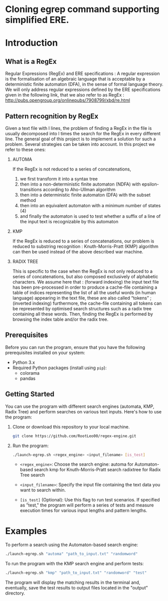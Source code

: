 # Cloning egrep command supporting simplified ERE.

# Introduction

## What is a RegEx
Regular Expressions (RegEx) and ERE specifications : A regular expression is the formalisation of an algebraic language that is acceptable by a deterministic finite automaton (DFA), in the sense of formal language theory. We will only address regular expressions defined by the ERE specifications given in the following link, that we also refer to as RegEx : http://pubs.opengroup.org/onlinepubs/7908799/xbd/re.html

## Pattern recognition by RegEx
Given a text file with l lines, the problem of finding a RegEx in the file is usually decomposed into l times the search for the RegEx in every different line. The general goal of this project is to implement
a solution for such a problem. Several strategies can be taken into account. In this project we refer to these ones:
1. AUTOMA
   
   If the RegEx is not reduced to a series of concatenations, 
   1. we first transform it into a syntax tree  
   2. then into a non-deterministic finite automaton (NDFA) with epsilon-transitions according to Aho-Ullman algorithm 
   3. then into a deterministic finite automaton (DFA) with the subset method 
   4. then into an equivalent automaton with a minimum number of states (4) 
   5. and finally the automaton is used to test whether a suffix of a line of the input text is recognizable by this automaton

2. KMP
   
   If the RegEx is reduced to a series of concatenations, our problem is reduced to substring recognition : Knuth-Morris-Pratt (KMP) algorithm can then be used instead of the above described war machine.

3. RADIX TREE
   
   This is specific to the case when the RegEx is not only reduced to a series of concatenations, but also composed exclusively of alphabetic characters. We assume here that : (forward indexing) the input text file has been pre-processed in order to produce a cache-file containing a table of indices representing the list of all the useful words (in human language) appearing in the text file, these are also called “tokens” ; (inverted indexing) furthermore, the cache-file containing all tokens can be represented by optimised search structures such as a radix tree containing all these words. Then, finding the RegEx is performed by browsing the index table and/or the radix tree.

## Prerequisites

Before you can run the program, ensure that you have the following prerequisites installed on your system:

- Python 3.x
- Required Python packages (install using `pip`):
  - colorama
  - pandas

## Getting Started

You can use the program with different search engines (automata, KMP, Radix Tree) and perform searches on various text inputs. Here's how to use the program:

1. Clone or download this repository to your local machine.

    ```bash
    git clone https://github.com/RootLeo00/regex-engine.git
   ```

2. Run the program:

    ```bash
    ./launch-egrep.sh <regex_engine> <input_filename> [is_test]
    ```

    - ```<regex_engine>```: Choose the search engine:
        automa for Automaton-based search
        kmp for Knuth-Morris-Pratt search
        radixtree for Radix Tree search

    - ```<input_filename>```: Specify the input file containing the text data you want to search within.

    - ```[is_test]``` (Optional): Use this flag to run test scenarios. If specified as "test," the program will perform a series of tests and measure execution times for various input lengths and pattern lengths.
  
# Examples

To perform a search using the Automaton-based search engine:

```bash
./launch-egrep.sh "automa" "path_to_input.txt" "randomword"
```

To run the program with the KMP search engine and perform tests:

```bash
./launch-egrep.sh "kmp" "path_to_input.txt" "randomword" "test"
```

The program will display the matching results in the terminal and, eventually, save the test results to output files located in the "output" directory.



